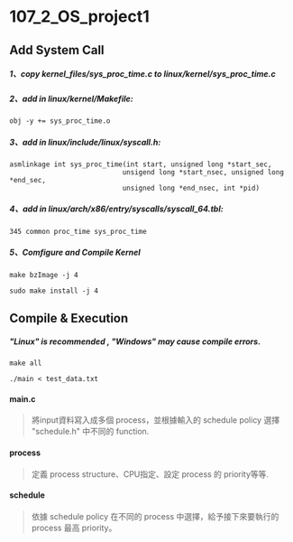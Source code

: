# 107_2_OS_project1

## Add System Call

##### 1、copy kernel_files/sys_proc_time.c to linux/kernel/sys_proc_time.c

##### 2、add in linux/kernel/Makefile:
<pre><code>obj -y += sys_proc_time.o</code></pre>

##### 3、add in linux/include/linux/syscall.h:
<pre><code>asmlinkage int sys_proc_time(int start, unsigned long *start_sec,
                            unsigend long *start_nsec, unsigned long *end_sec, 
                            unsigned long *end_nsec, int *pid) 
</code></pre>

##### 4、add in linux/arch/x86/entry/syscalls/syscall_64.tbl:
<pre><code>345 common proc_time sys_proc_time</code></pre>

##### 5、Comfigure and Compile Kernel
<pre><code>make bzImage -j 4</code></pre>
<pre><code>sudo make install -j 4</code></pre>

## Compile & Execution 
##### "Linux" is recommended , "Windows" may cause compile errors.
<pre><code>make all</code></pre>
<pre><code>./main < test_data.txt</code></pre>


#### main.c
> 將input資料寫入成多個 process，並根據輸入的 schedule policy 選擇 "schedule.h" 中不同的 function.

#### process
> 定義 process structure、CPU指定、設定 process 的 priority等等.

#### schedule
> 依據 schedule policy 在不同的 process 中選擇，給予接下來要執行的 process 最高 priority。



